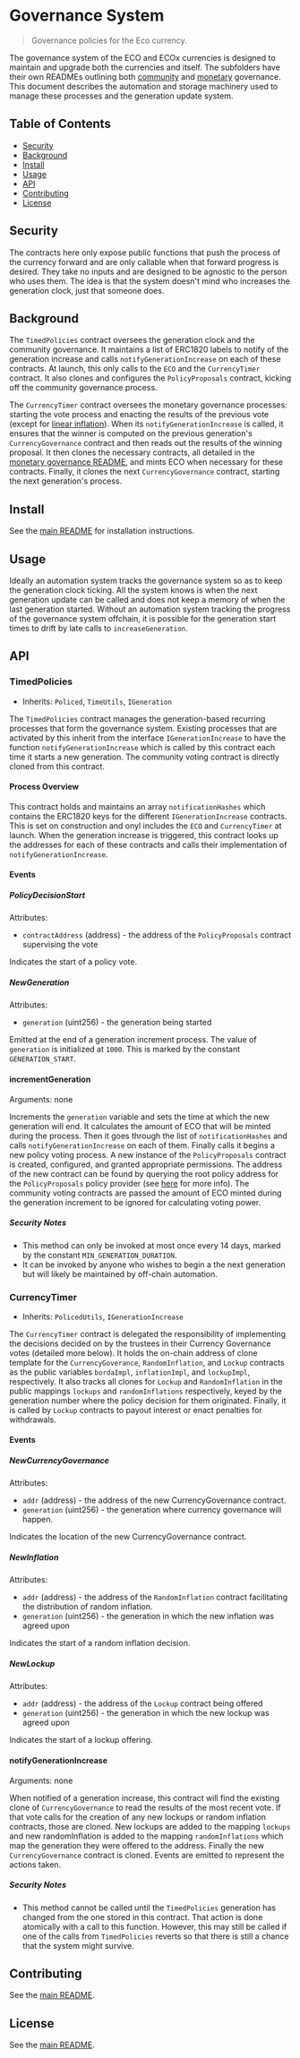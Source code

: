 # Governance System

> Governance policies for the Eco currency.

The governance system of the ECO and ECOx currencies is designed to maintain and upgrade both the currencies and itself. The subfolders have their own READMEs outlining both [community](./community/README.md) and [monetary](./monetary/README.md) governance. This document describes the automation and storage machinery used to manage these processes and the generation update system.

## Table of Contents

- [Security](#security)
- [Background](#background)
- [Install](#install)
- [Usage](#usage)
- [API](#api)
- [Contributing](#contributing)
- [License](#license)

## Security

The contracts here only expose public functions that push the process of the currency forward and are only callable when that forward progress is desired. They take no inputs and are designed to be agnostic to the person who uses them. The idea is that the system doesn't mind who increases the generation clock, just that someone does.

## Background

The `TimedPolicies` contract oversees the generation clock and the community governance. It maintains a list of ERC1820 labels to notify of the generation increase and calls `notifyGenerationIncrease` on each of these contracts. At launch, this only calls to the `ECO` and the `CurrencyTimer` contract. It also clones and configures the `PolicyProposals` contract, kicking off the community governance process.

The `CurrencyTimer` contract oversees the monetary governance processes: starting the vote process and enacting the results of the previous vote (except for [linear inflation](../currency/README.md#inflationcheckpoints)). When its `notifyGenerationIncrease` is called, it ensures that the winner is computed on the previous generation's `CurrencyGovernance` contract and then reads out the results of the winning proposal. It then clones the necessary contracts, all detailed in the [monetary governance README](./monetary/README.md#monetary-governance-system), and mints ECO when necessary for these contracts. Finally, it clones the next `CurrencyGovernance` contract, starting the next generation's process.

## Install

See the [main README](../../README.md) for installation instructions.

## Usage

Ideally an automation system tracks the governance system so as to keep the generation clock ticking. All the system knows is when the next generation update can be called and does not keep a memory of when the last generation started. Without an automation system tracking the progress of the governance system offchain, it is possible for the generation start times to drift by late calls to `increaseGeneration`.

## API

### TimedPolicies

- Inherits: `Policed`, `TimeUtils`, `IGeneration`

The `TimedPolicies` contract manages the generation-based recurring processes that form the governance system. Existing processes that are activated by this inherit from the interface `IGenerationIncrease` to have the function `notifyGenerationIncrease` which is called by this contract each time it starts a new generation. The community voting contract is directly cloned from this contract.

#### Process Overview

This contract holds and maintains an array `notificationHashes` which contains the ERC1820 keys for the different `IGenerationIncrease` contracts. This is set on construction and onyl includes the `ECO` and `CurrencyTimer` at launch. When the generation increase is triggered, this contract looks up the addresses for each of these contracts and calls their implementation of `notifyGenerationIncrease`.

#### Events

##### PolicyDecisionStart

Attributes:

- `contractAddress` (address) - the address of the `PolicyProposals` contract
  supervising the vote

Indicates the start of a policy vote.

##### NewGeneration

Attributes:

- `generation` (uint256) - the generation being started

Emitted at the end of a generation increment process. The value of `generation` is initialized at `1000`. This is marked by the constant `GENERATION_START`.

#### incrementGeneration

Arguments: none

Increments the `generation` variable and sets the time at which the new generation will end. It calculates the amount of ECO that will be minted during the process. Then it goes through the list of `notificationHashes` and calls `notifyGenerationIncrease` on each of them. Finally calls it begins a new policy voting process. A new instance of the `PolicyProposals` contract is created, configured, and granted appropriate permissions. The address of the new contract can be found by querying the root policy address for the `PolicyProposals` policy provider (see [here](../policy/README.md#policyfor) for more info). The community voting contracts are passed the amount of ECO minted during the generation increment to be ignored for calculating voting power.

##### Security Notes

- This method can only be invoked at most once every 14 days, marked by the constant `MIN_GENERATION_DURATION`.
- It can be invoked by anyone who wishes to begin a the next generation but will likely be maintained by off-chain automation.

### CurrencyTimer

- Inherits: `PolicedUtils`, `IGenerationIncrease`

The `CurrencyTimer` contract is delegated the responsibility of implementing the decisions decided on by the trustees in their Currency Governance votes
(detailed more below). It holds the on-chain address of clone template for the `CurrencyGoverance`, `RandomInflation`, and `Lockup` contracts as the public variables `bordaImpl`, `inflationImpl`, and `lockupImpl`, respectively. It also tracks all clones for `Lockup` and `RandomInflation` in the public mappings `lockups` and `randomInflations` respectively, keyed by the generation number where the policy decision for them originated. Finally, it is called by `Lockup` contracts to payout interest or enact penalties for withdrawals.

#### Events

##### NewCurrencyGovernance

Attributes:

- `addr` (address) - the address of the new CurrencyGovernance contract.
- `generation` (uint256) - the generation where currency governance will happen.

Indicates the location of the new CurrencyGovernance contract.

##### NewInflation

Attributes:

- `addr` (address) - the address of the `RandomInflation` contract facilitating
  the distribution of random inflation.
- `generation` (uint256) - the generation in which the new inflation was agreed upon

Indicates the start of a random inflation decision.

##### NewLockup

Attributes:

- `addr` (address) - the address of the `Lockup` contract being offered
- `generation` (uint256) - the generation in which the new lockup was agreed upon

Indicates the start of a lockup offering.

#### notifyGenerationIncrease

Arguments: none

When notified of a generation increase, this contract will find the existing clone of `CurrencyGovernance` to read the results of the most recent vote. If that vote calls for the creation of any new lockups or random inflation contracts, those are cloned. New lockups are added to the mapping `lockups` and new randomInflation is added to the mapping `randomInflations` which map the generation they were offered to the address. Finally the new `CurrencyGovernance` contract is cloned. Events are emitted to represent the actions taken.

##### Security Notes

- This method cannot be called until the `TimedPolicies` generation has changed from the one stored in this contract. That action is done atomically with a call to this function. However, this may still be called if one of the calls from `TimedPolicies` reverts so that there is still a chance that the system might survive.

## Contributing

See the [main README](../../README.md).

## License

See the [main README](../../README.md).
